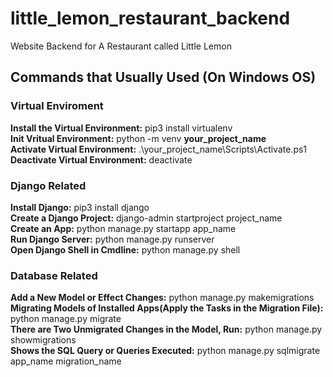 # little_lemon_restaurant_backend
Website Backend for A Restaurant called Little Lemon

## Commands that Usually Used (On Windows OS)
### Virtual Enviroment
**Install the Virtual Environment:** pip3 install virtualenv <br />
**Init Vritual Environment:** python -m venv **your_project_name** <br />
**Activate Virtual Environment:** .\your_project_name\Scripts\Activate.ps1 <br />
**Deactivate Virtual Environment:** deactivate <br />

### Django Related
**Install Django:** pip3 install django <br />
**Create a Django Project:** django-admin startproject project_name <br />
**Create an App:** python manage.py startapp app_name <br />
**Run Django Server:** python manage.py runserver <br />
**Open Django Shell in Cmdline:** python manage.py shell <br />

### Database Related
**Add a New Model or Effect Changes:** python manage.py makemigrations <br />
**Migrating Models of Installed Apps(Apply the Tasks in the Migration File):** python manage.py migrate <br />
**There are Two Unmigrated Changes in the Model, Run:** python manage.py showmigrations <br />
**Shows the SQL Query or Queries Executed:** python manage.py sqlmigrate app_name migration_name
